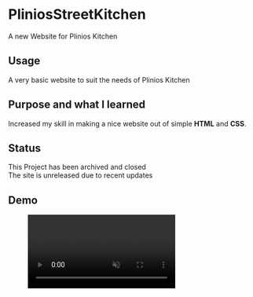 # PliniosStreetKitchen
A new Website for Plinios Kitchen

## Usage

A very basic website to suit the needs of Plinios Kitchen

## Purpose and what I learned

Increased my skill in making a nice website out of simple **HTML** and **CSS**.

## Status

This Project has been archived and closed<br/>
The site is unreleased due to recent updates

## Demo

<figure class="video_container">
  <video allowfullscreen="true" autoplay muted loop>
    <source src="/demo.mp4" type="video/mp4">
  </video>
</figure>
